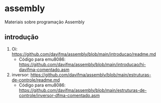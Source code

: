 # assembly
Materiais sobre programação Assembly
## introdução
1. Oi: https://github.com/davifma/assembly/blob/main/introducao/readme.md
   - Código para emu8086: https://github.com/davifma/assembly/blob/main/introducao/hi-davifma-comentado.asm
2. inversor: https://github.com/davifma/assembly/blob/main/estruturas-de-controle/readme.md
   - Código para emu8086: https://github.com/davifma/assembly/blob/main/estruturas-de-controle/inversor-dfma-comentado.asm
